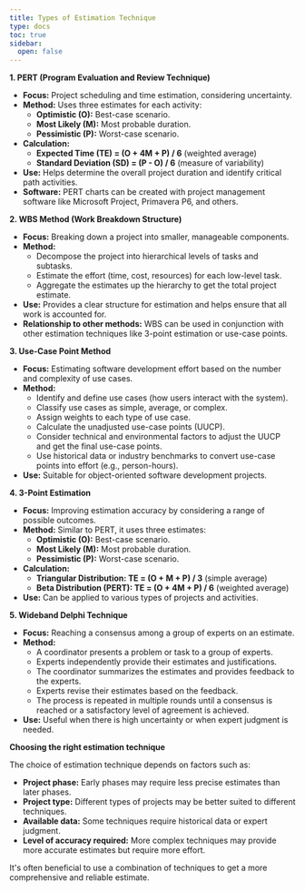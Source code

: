 ```yaml
---
title: Types of Estimation Technique
type: docs
toc: true
sidebar:
  open: false
---
```


**1. PERT (Program Evaluation and Review Technique)**

*   **Focus:** Project scheduling and time estimation, considering uncertainty.
*   **Method:** Uses three estimates for each activity:
    *   **Optimistic (O):** Best-case scenario.
    *   **Most Likely (M):** Most probable duration.
    *   **Pessimistic (P):** Worst-case scenario.
*   **Calculation:**
    *   **Expected Time (TE) = (O + 4M + P) / 6** (weighted average)
    *   **Standard Deviation (SD) = (P - O) / 6** (measure of variability)
*   **Use:** Helps determine the overall project duration and identify critical path activities.
*   **Software:** PERT charts can be created with project management software like Microsoft Project, Primavera P6, and others.

**2. WBS Method (Work Breakdown Structure)**

*   **Focus:** Breaking down a project into smaller, manageable components.
*   **Method:**
    *   Decompose the project into hierarchical levels of tasks and subtasks.
    *   Estimate the effort (time, cost, resources) for each low-level task.
    *   Aggregate the estimates up the hierarchy to get the total project estimate.
*   **Use:** Provides a clear structure for estimation and helps ensure that all work is accounted for.
*   **Relationship to other methods:** WBS can be used in conjunction with other estimation techniques like 3-point estimation or use-case points.

**3. Use-Case Point Method**

*   **Focus:** Estimating software development effort based on the number and complexity of use cases.
*   **Method:**
    *   Identify and define use cases (how users interact with the system).
    *   Classify use cases as simple, average, or complex.
    *   Assign weights to each type of use case.
    *   Calculate the unadjusted use-case points (UUCP).
    *   Consider technical and environmental factors to adjust the UUCP and get the final use-case points.
    *   Use historical data or industry benchmarks to convert use-case points into effort (e.g., person-hours).
*   **Use:** Suitable for object-oriented software development projects.

**4. 3-Point Estimation**

*   **Focus:** Improving estimation accuracy by considering a range of possible outcomes.
*   **Method:** Similar to PERT, it uses three estimates:
    *   **Optimistic (O):** Best-case scenario.
    *   **Most Likely (M):** Most probable duration.
    *   **Pessimistic (P):** Worst-case scenario.
*   **Calculation:**
    *   **Triangular Distribution: TE = (O + M + P) / 3** (simple average)
    *   **Beta Distribution (PERT): TE = (O + 4M + P) / 6** (weighted average)
*   **Use:** Can be applied to various types of projects and activities.

**5. Wideband Delphi Technique**

*   **Focus:** Reaching a consensus among a group of experts on an estimate.
*   **Method:**
    *   A coordinator presents a problem or task to a group of experts.
    *   Experts independently provide their estimates and justifications.
    *   The coordinator summarizes the estimates and provides feedback to the experts.
    *   Experts revise their estimates based on the feedback.
    *   The process is repeated in multiple rounds until a consensus is reached or a satisfactory level of agreement is achieved.
*   **Use:** Useful when there is high uncertainty or when expert judgment is needed.

**Choosing the right estimation technique**

The choice of estimation technique depends on factors such as:

*   **Project phase:** Early phases may require less precise estimates than later phases.
*   **Project type:** Different types of projects may be better suited to different techniques.
*   **Available data:** Some techniques require historical data or expert judgment.
*   **Level of accuracy required:** More complex techniques may provide more accurate estimates but require more effort.

It's often beneficial to use a combination of techniques to get a more comprehensive and reliable estimate.

